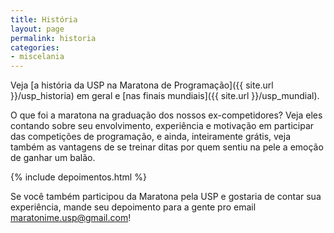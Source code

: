 ```yaml
---
title: História
layout: page
permalink: historia
categories:
- miscelania
---
```


Veja [a história da USP na Maratona de Programação]({{ site.url }}/usp_historia) em geral e [nas finais mundiais]({{ site.url }}/usp_mundial).

O que foi a maratona na graduação dos nossos ex-competidores? Veja eles contando sobre seu envolvimento, experiência e motivação em participar das competições de programação, e ainda, inteiramente grátis, veja também as vantagens de se treinar ditas por quem sentiu na pele a emoção de ganhar um balão.

{% include depoimentos.html %}

Se você também participou da Maratona pela USP e gostaria de contar sua experiência, mande seu depoimento para a gente pro email [maratonime.usp@gmail.com](mailto:maratonime.usp@gmail.com)!
